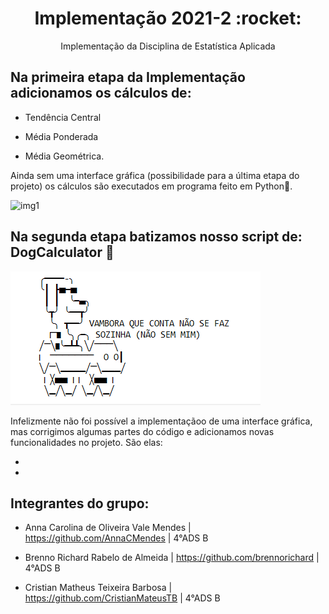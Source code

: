 <h1 align=center>Implementação 2021-2 :rocket:</h1>
<p align=center>Implementação da Disciplina de Estatística Aplicada</p>

## Na primeira etapa da Implementação adicionamos os cálculos de:

- Tendência Central 

- Média Ponderada

- Média Geométrica.

Ainda sem uma interface gráfica (possibilidade para a última etapa do projeto) os cálculos são executados em programa feito em Python:snake:.

![img1](https://github.com/brennorichard/Implementacao-2021-2/blob/main/assets/img1.jpeg)

## Na segunda etapa batizamos nosso script de: DogCalculator 🐶

![DOG.png](https://github.com/brennorichard/Implementacao-2021-2/blob/main/assets/DOG.png)

Infelizmente não foi possível a implementaçãoo de uma interface gráfica, mas corrigimos algumas partes do código e adicionamos novas funcionalidades no projeto. São elas:

- 

-


## Integrantes do grupo:

- Anna Carolina de Oliveira Vale Mendes | https://github.com/AnnaCMendes | 4°ADS B

- Brenno Richard Rabelo de Almeida | https://github.com/brennorichard | 4°ADS B

- Cristian Matheus Teixeira Barbosa | https://github.com/CristianMateusTB | 4°ADS B
